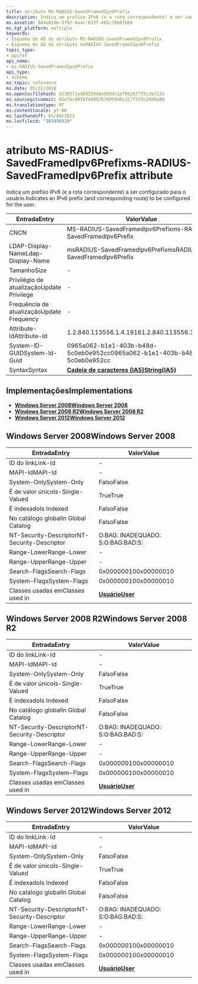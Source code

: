 ```yaml
---
title: atributo MS-RADIUS-SavedFramedIpv6Prefix
description: Indica um prefixo IPv6 (e a rota correspondente) a ser configurado para o usuário. | atributo MS-RADIUS-SavedFramedIpv6Prefix
ms.assetid: 0d4e819b-3702-4aac-833f-e65c76b6fb68
ms.tgt_platform: multiple
keywords:
- Esquema de AD do atributo MS-RADIUS-SavedFramedIpv6Prefix
- Esquema de AD do atributo msRADIUS-SavedFramedIpv6Prefix
topic_type:
- apiref
api_name:
- ms-RADIUS-SavedFramedIpv6Prefix
api_type:
- Schema
ms.topic: reference
ms.date: 05/31/2018
ms.openlocfilehash: d2365f1a49925996e595dc1ef9926f7f5c3af22e
ms.sourcegitcommit: 92e74c99f8f4d097676959d0c317f533c2400a80
ms.translationtype: MT
ms.contentlocale: pt-BR
ms.lasthandoff: 03/09/2021
ms.locfileid: "103930329"
---
```

# <a name="ms-radius-savedframedipv6prefix-attribute"></a><span data-ttu-id="70329-106">atributo MS-RADIUS-SavedFramedIpv6Prefix</span><span class="sxs-lookup"><span data-stu-id="70329-106">ms-RADIUS-SavedFramedIpv6Prefix attribute</span></span>

<span data-ttu-id="70329-107">Indica um prefixo IPv6 (e a rota correspondente) a ser configurado para o usuário.</span><span class="sxs-lookup"><span data-stu-id="70329-107">Indicates an IPv6 prefix (and corresponding route) to be configured for the user.</span></span>



| <span data-ttu-id="70329-108">Entrada</span><span class="sxs-lookup"><span data-stu-id="70329-108">Entry</span></span> | <span data-ttu-id="70329-109">Valor</span><span class="sxs-lookup"><span data-stu-id="70329-109">Value</span></span> |
|-------------------|--------------------------------------|
| <span data-ttu-id="70329-110">CN</span><span class="sxs-lookup"><span data-stu-id="70329-110">CN</span></span>                | <span data-ttu-id="70329-111">MS-RADIUS-SavedFramedIpv6Prefix</span><span class="sxs-lookup"><span data-stu-id="70329-111">ms-RADIUS-SavedFramedIpv6Prefix</span></span>      |
| <span data-ttu-id="70329-112">LDAP-Display-Name</span><span class="sxs-lookup"><span data-stu-id="70329-112">Ldap-Display-Name</span></span> | <span data-ttu-id="70329-113">msRADIUS-SavedFramedIpv6Prefix</span><span class="sxs-lookup"><span data-stu-id="70329-113">msRADIUS-SavedFramedIpv6Prefix</span></span>       |
| <span data-ttu-id="70329-114">Tamanho</span><span class="sxs-lookup"><span data-stu-id="70329-114">Size</span></span>              | \-                                   |
| <span data-ttu-id="70329-115">Privilégio de atualização</span><span class="sxs-lookup"><span data-stu-id="70329-115">Update Privilege</span></span>  | \-                                   |
| <span data-ttu-id="70329-116">Frequência de atualização</span><span class="sxs-lookup"><span data-stu-id="70329-116">Update Frequency</span></span>  | \-                                   |
| <span data-ttu-id="70329-117">Attribute-Id</span><span class="sxs-lookup"><span data-stu-id="70329-117">Attribute-Id</span></span>      | <span data-ttu-id="70329-118">1.2.840.113556.1.4.1916</span><span class="sxs-lookup"><span data-stu-id="70329-118">1.2.840.113556.1.4.1916</span></span>              |
| <span data-ttu-id="70329-119">System-ID-GUID</span><span class="sxs-lookup"><span data-stu-id="70329-119">System-Id-Guid</span></span>    | <span data-ttu-id="70329-120">0965a062-b1e1-403b-b48d-5c0eb0e952cc</span><span class="sxs-lookup"><span data-stu-id="70329-120">0965a062-b1e1-403b-b48d-5c0eb0e952cc</span></span> |
| <span data-ttu-id="70329-121">Syntax</span><span class="sxs-lookup"><span data-stu-id="70329-121">Syntax</span></span>            | [<span data-ttu-id="70329-122">**Cadeia de caracteres (IA5)**</span><span class="sxs-lookup"><span data-stu-id="70329-122">**String(IA5)**</span></span>](s-string-ia5.md)  |



## <a name="implementations"></a><span data-ttu-id="70329-123">Implementações</span><span class="sxs-lookup"><span data-stu-id="70329-123">Implementations</span></span>

-   [<span data-ttu-id="70329-124">**Windows Server 2008**</span><span class="sxs-lookup"><span data-stu-id="70329-124">**Windows Server 2008**</span></span>](#windows-server-2008)
-   [<span data-ttu-id="70329-125">**Windows Server 2008 R2**</span><span class="sxs-lookup"><span data-stu-id="70329-125">**Windows Server 2008 R2**</span></span>](#windows-server-2008-r2)
-   [<span data-ttu-id="70329-126">**Windows Server 2012**</span><span class="sxs-lookup"><span data-stu-id="70329-126">**Windows Server 2012**</span></span>](#windows-server-2012)

## <a name="windows-server-2008"></a><span data-ttu-id="70329-127">Windows Server 2008</span><span class="sxs-lookup"><span data-stu-id="70329-127">Windows Server 2008</span></span>



| <span data-ttu-id="70329-128">Entrada</span><span class="sxs-lookup"><span data-stu-id="70329-128">Entry</span></span> | <span data-ttu-id="70329-129">Valor</span><span class="sxs-lookup"><span data-stu-id="70329-129">Value</span></span> |
|------------------------|-----------------------------------|
| <span data-ttu-id="70329-130">ID do link</span><span class="sxs-lookup"><span data-stu-id="70329-130">Link-Id</span></span>                | \-                                |
| <span data-ttu-id="70329-131">MAPI-Id</span><span class="sxs-lookup"><span data-stu-id="70329-131">MAPI-Id</span></span>                | \-                                |
| <span data-ttu-id="70329-132">System-Only</span><span class="sxs-lookup"><span data-stu-id="70329-132">System-Only</span></span>            | <span data-ttu-id="70329-133">Falso</span><span class="sxs-lookup"><span data-stu-id="70329-133">False</span></span>                             |
| <span data-ttu-id="70329-134">É de valor único</span><span class="sxs-lookup"><span data-stu-id="70329-134">Is-Single-Valued</span></span>       | <span data-ttu-id="70329-135">True</span><span class="sxs-lookup"><span data-stu-id="70329-135">True</span></span>                              |
| <span data-ttu-id="70329-136">É indexado</span><span class="sxs-lookup"><span data-stu-id="70329-136">Is Indexed</span></span>             | <span data-ttu-id="70329-137">Falso</span><span class="sxs-lookup"><span data-stu-id="70329-137">False</span></span>                             |
| <span data-ttu-id="70329-138">No catálogo global</span><span class="sxs-lookup"><span data-stu-id="70329-138">In Global Catalog</span></span>      | <span data-ttu-id="70329-139">Falso</span><span class="sxs-lookup"><span data-stu-id="70329-139">False</span></span>                             |
| <span data-ttu-id="70329-140">NT-Security-Descriptor</span><span class="sxs-lookup"><span data-stu-id="70329-140">NT-Security-Descriptor</span></span> | <span data-ttu-id="70329-141">O:BAG: INADEQUADO: S:</span><span class="sxs-lookup"><span data-stu-id="70329-141">O:BAG:BAD:S:</span></span>                      |
| <span data-ttu-id="70329-142">Range-Lower</span><span class="sxs-lookup"><span data-stu-id="70329-142">Range-Lower</span></span>            | \-                                |
| <span data-ttu-id="70329-143">Range-Upper</span><span class="sxs-lookup"><span data-stu-id="70329-143">Range-Upper</span></span>            | \-                                |
| <span data-ttu-id="70329-144">Search-Flags</span><span class="sxs-lookup"><span data-stu-id="70329-144">Search-Flags</span></span>           | <span data-ttu-id="70329-145">0x00000010</span><span class="sxs-lookup"><span data-stu-id="70329-145">0x00000010</span></span>                        |
| <span data-ttu-id="70329-146">System-Flags</span><span class="sxs-lookup"><span data-stu-id="70329-146">System-Flags</span></span>           | <span data-ttu-id="70329-147">0x00000010</span><span class="sxs-lookup"><span data-stu-id="70329-147">0x00000010</span></span>                        |
| <span data-ttu-id="70329-148">Classes usadas em</span><span class="sxs-lookup"><span data-stu-id="70329-148">Classes used in</span></span>        | [<span data-ttu-id="70329-149">**Usuário**</span><span class="sxs-lookup"><span data-stu-id="70329-149">**User**</span></span>](c-user.md)<br/> |



## <a name="windows-server-2008-r2"></a><span data-ttu-id="70329-150">Windows Server 2008 R2</span><span class="sxs-lookup"><span data-stu-id="70329-150">Windows Server 2008 R2</span></span>



| <span data-ttu-id="70329-151">Entrada</span><span class="sxs-lookup"><span data-stu-id="70329-151">Entry</span></span> | <span data-ttu-id="70329-152">Valor</span><span class="sxs-lookup"><span data-stu-id="70329-152">Value</span></span> |
|------------------------|-----------------------------------|
| <span data-ttu-id="70329-153">ID do link</span><span class="sxs-lookup"><span data-stu-id="70329-153">Link-Id</span></span>                | \-                                |
| <span data-ttu-id="70329-154">MAPI-Id</span><span class="sxs-lookup"><span data-stu-id="70329-154">MAPI-Id</span></span>                | \-                                |
| <span data-ttu-id="70329-155">System-Only</span><span class="sxs-lookup"><span data-stu-id="70329-155">System-Only</span></span>            | <span data-ttu-id="70329-156">Falso</span><span class="sxs-lookup"><span data-stu-id="70329-156">False</span></span>                             |
| <span data-ttu-id="70329-157">É de valor único</span><span class="sxs-lookup"><span data-stu-id="70329-157">Is-Single-Valued</span></span>       | <span data-ttu-id="70329-158">True</span><span class="sxs-lookup"><span data-stu-id="70329-158">True</span></span>                              |
| <span data-ttu-id="70329-159">É indexado</span><span class="sxs-lookup"><span data-stu-id="70329-159">Is Indexed</span></span>             | <span data-ttu-id="70329-160">Falso</span><span class="sxs-lookup"><span data-stu-id="70329-160">False</span></span>                             |
| <span data-ttu-id="70329-161">No catálogo global</span><span class="sxs-lookup"><span data-stu-id="70329-161">In Global Catalog</span></span>      | <span data-ttu-id="70329-162">Falso</span><span class="sxs-lookup"><span data-stu-id="70329-162">False</span></span>                             |
| <span data-ttu-id="70329-163">NT-Security-Descriptor</span><span class="sxs-lookup"><span data-stu-id="70329-163">NT-Security-Descriptor</span></span> | <span data-ttu-id="70329-164">O:BAG: INADEQUADO: S:</span><span class="sxs-lookup"><span data-stu-id="70329-164">O:BAG:BAD:S:</span></span>                      |
| <span data-ttu-id="70329-165">Range-Lower</span><span class="sxs-lookup"><span data-stu-id="70329-165">Range-Lower</span></span>            | \-                                |
| <span data-ttu-id="70329-166">Range-Upper</span><span class="sxs-lookup"><span data-stu-id="70329-166">Range-Upper</span></span>            | \-                                |
| <span data-ttu-id="70329-167">Search-Flags</span><span class="sxs-lookup"><span data-stu-id="70329-167">Search-Flags</span></span>           | <span data-ttu-id="70329-168">0x00000010</span><span class="sxs-lookup"><span data-stu-id="70329-168">0x00000010</span></span>                        |
| <span data-ttu-id="70329-169">System-Flags</span><span class="sxs-lookup"><span data-stu-id="70329-169">System-Flags</span></span>           | <span data-ttu-id="70329-170">0x00000010</span><span class="sxs-lookup"><span data-stu-id="70329-170">0x00000010</span></span>                        |
| <span data-ttu-id="70329-171">Classes usadas em</span><span class="sxs-lookup"><span data-stu-id="70329-171">Classes used in</span></span>        | [<span data-ttu-id="70329-172">**Usuário**</span><span class="sxs-lookup"><span data-stu-id="70329-172">**User**</span></span>](c-user.md)<br/> |



## <a name="windows-server-2012"></a><span data-ttu-id="70329-173">Windows Server 2012</span><span class="sxs-lookup"><span data-stu-id="70329-173">Windows Server 2012</span></span>



| <span data-ttu-id="70329-174">Entrada</span><span class="sxs-lookup"><span data-stu-id="70329-174">Entry</span></span> | <span data-ttu-id="70329-175">Valor</span><span class="sxs-lookup"><span data-stu-id="70329-175">Value</span></span> |
|------------------------|-----------------------------------|
| <span data-ttu-id="70329-176">ID do link</span><span class="sxs-lookup"><span data-stu-id="70329-176">Link-Id</span></span>                | \-                                |
| <span data-ttu-id="70329-177">MAPI-Id</span><span class="sxs-lookup"><span data-stu-id="70329-177">MAPI-Id</span></span>                | \-                                |
| <span data-ttu-id="70329-178">System-Only</span><span class="sxs-lookup"><span data-stu-id="70329-178">System-Only</span></span>            | <span data-ttu-id="70329-179">Falso</span><span class="sxs-lookup"><span data-stu-id="70329-179">False</span></span>                             |
| <span data-ttu-id="70329-180">É de valor único</span><span class="sxs-lookup"><span data-stu-id="70329-180">Is-Single-Valued</span></span>       | <span data-ttu-id="70329-181">True</span><span class="sxs-lookup"><span data-stu-id="70329-181">True</span></span>                              |
| <span data-ttu-id="70329-182">É indexado</span><span class="sxs-lookup"><span data-stu-id="70329-182">Is Indexed</span></span>             | <span data-ttu-id="70329-183">Falso</span><span class="sxs-lookup"><span data-stu-id="70329-183">False</span></span>                             |
| <span data-ttu-id="70329-184">No catálogo global</span><span class="sxs-lookup"><span data-stu-id="70329-184">In Global Catalog</span></span>      | <span data-ttu-id="70329-185">Falso</span><span class="sxs-lookup"><span data-stu-id="70329-185">False</span></span>                             |
| <span data-ttu-id="70329-186">NT-Security-Descriptor</span><span class="sxs-lookup"><span data-stu-id="70329-186">NT-Security-Descriptor</span></span> | <span data-ttu-id="70329-187">O:BAG: INADEQUADO: S:</span><span class="sxs-lookup"><span data-stu-id="70329-187">O:BAG:BAD:S:</span></span>                      |
| <span data-ttu-id="70329-188">Range-Lower</span><span class="sxs-lookup"><span data-stu-id="70329-188">Range-Lower</span></span>            | \-                                |
| <span data-ttu-id="70329-189">Range-Upper</span><span class="sxs-lookup"><span data-stu-id="70329-189">Range-Upper</span></span>            | \-                                |
| <span data-ttu-id="70329-190">Search-Flags</span><span class="sxs-lookup"><span data-stu-id="70329-190">Search-Flags</span></span>           | <span data-ttu-id="70329-191">0x00000010</span><span class="sxs-lookup"><span data-stu-id="70329-191">0x00000010</span></span>                        |
| <span data-ttu-id="70329-192">System-Flags</span><span class="sxs-lookup"><span data-stu-id="70329-192">System-Flags</span></span>           | <span data-ttu-id="70329-193">0x00000010</span><span class="sxs-lookup"><span data-stu-id="70329-193">0x00000010</span></span>                        |
| <span data-ttu-id="70329-194">Classes usadas em</span><span class="sxs-lookup"><span data-stu-id="70329-194">Classes used in</span></span>        | [<span data-ttu-id="70329-195">**Usuário**</span><span class="sxs-lookup"><span data-stu-id="70329-195">**User**</span></span>](c-user.md)<br/> |



 

 





